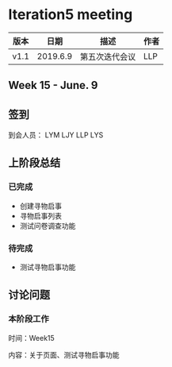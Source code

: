 # Iteration5 meeting 
| 版本 | 日期 | 描述 | 作者 |
| - | - | - | - |
| v1.1 | 2019.6.9 | 第五次迭代会议 | LLP |
## Week 15 - June. 9
## 签到
到会人员： LYM LJY LLP LYS
## 上阶段总结
### 已完成
* 创建寻物启事 
* 寻物启事列表 
* 测试问卷调查功能
### 待完成
* 测试寻物启事功能
## 讨论问题
### 本阶段工作
时间：Week15

内容：关于页面、测试寻物启事功能

